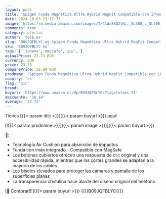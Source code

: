 ```yaml
---
layout: post
title: 'Spigen Funda Magnética Ultra Hybrid MagFit Compatible con iPhone 13 MagSafe - Gris Carbón'
date: 2024-10-03 23:17:33
image: 'https://m.media-amazon.com/images/I/41Wn8SU2lKL._SL500_._SL400_.jpg'
comments: true
category: ofertas
author: 'tole.es'
slug: 'B09JQFBLYC-es Spigen Funda Magnética Ultra Hybrid MagFit Compatible con...'
sku: 'B09JQFBLYC-es'
tags: [ 'iphone','magsafe','🇪🇸', ]
actualPrice: 23.73 EUR
currency: EUR
price: 23.73
comparePrice: 28.99 EUR
prodname: 'Spigen Funda Magnética Ultra Hybrid MagFit Compatible con iPhone 13 MagSafe - Gris Carbón'
country: 'es'
flag: '🇪🇸'
brand: ''
buyurl: 'https://www.amazon.es/dp/B09JQFBLYC/?tag=tolees-21'
descuento: '18.14'
average: '23.73'
---
```


Tienes [{{< param title >}}]({{< param buyurl >}}) aqui!

[![{{< param prodname >}}]({{< param image >}})]({{< param buyurl >}})

🔎:

- Tecnología Air Cushion para absorción de impactos
- Funda con imán integrado - Compatible con MagSafe
- Los botones cubiertos ofrecen una respuesta de clic original y una accesibilidad rápida, mientras que los cortes grandes se adaptan a la mayoría de los cables
- Los biseles elevados para proteger las cámaras y pantalla de las superficies planas
- La transparencia cristalina hace alarde del diseño original del teléfono

[🛒 Comprar!!!]({{< param buyurl >}})
{{<world>}}B09JQFBLYC{{</world>}}
